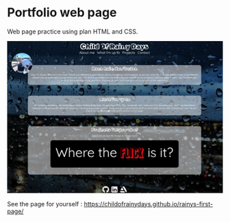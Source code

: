 # Portfolio web page

Web page practice using plan HTML and CSS. 

![Example image](./assets/images/rfp_ss.JPG)

See the page for yourself : https://childofrainydays.github.io/rainys-first-page/
